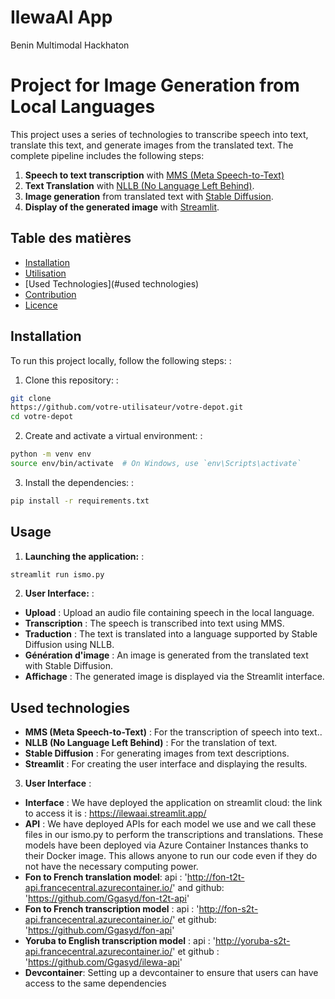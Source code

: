 # IlewaAI App
Benin Multimodal Hackhaton

# Project for Image Generation from Local Languages
This project uses a series of technologies to transcribe speech into text, translate this text, and generate images from the translated text. The complete pipeline includes the following steps:
1. **Speech to text transcription** with [MMS (Meta Speech-to-Text)](https://github.com/facebookresearch/fairseq/tree/main/examples/mms)
2. **Text Translation** with [NLLB (No Language Left Behind)](https://github.com/facebookresearch/flores).
3. **Image generation** from translated text with [Stable Diffusion](https://github.com/CompVis/stable-diffusion).
4. **Display of the generated image** with [Streamlit](https://streamlit.io/).
## Table des matières
- [Installation](#installation)
- [Utilisation](#utilisation)
- [Used Technologies](#used technologies)
- [Contribution](#contribution)
- [Licence](#licence)
## Installation
To run this project locally, follow the following steps: :
1. Clone this repository: :
  ```bash
  git clone
https://github.com/votre-utilisateur/votre-depot.git
  cd votre-depot
  ```
2. Create and activate a virtual environment: :
  ```bash
  python -m venv env
  source env/bin/activate  # On Windows, use `env\Scripts\activate`
  ```
3. Install the dependencies: :
  ```bash
  pip install -r requirements.txt
  ```
## Usage
1. **Launching the application:** :
  ```bash
  streamlit run ismo.py
  ```
2. **User Interface:** :
  - **Upload** : Upload an audio file containing speech in the local language.
  - **Transcription** : The speech is transcribed into text using MMS.
  - **Traduction** : The text is translated into a language supported by Stable Diffusion using NLLB.
  - **Génération d'image** : An image is generated from the translated text with Stable Diffusion.
  - **Affichage** : The generated image is displayed via the Streamlit interface.
## Used technologies
- **MMS (Meta Speech-to-Text)** :  For the transcription of speech into text..
- **NLLB (No Language Left Behind)** : For the translation of text.
- **Stable Diffusion** : For generating images from text descriptions.
- **Streamlit** : For creating the user interface and displaying the results.
3. **User Interface** :
  - **Interface** : We have deployed the application on streamlit cloud: the link to access it is : https://ilewaai.streamlit.app/
  - **API** : We have deployed APIs for each model we use and we call these files in our ismo.py to perform the transcriptions and translations. These models have been deployed via Azure Container Instances thanks to their Docker image. This allows anyone to run our code even if they do not have the necessary computing power.
  - **Fon to French translation model**: api : 'http://fon-t2t-api.francecentral.azurecontainer.io/'  and github: 'https://github.com/Ggasyd/fon-t2t-api'
  -  **Fon to French transcription model** : api : 'http://fon-s2t-api.francecentral.azurecontainer.io/' et github: 'https://github.com/Ggasyd/fon-api'
  -  **Yoruba to English transcription model** : api : 'http://yoruba-s2t-api.francecentral.azurecontainer.io/' et github : 'https://github.com/Ggasyd/ilewa-api'
  -  **Devcontainer**: Setting up a devcontainer to ensure that users can have access to the same dependencies

